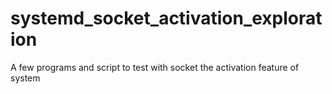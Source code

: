 # systemd_socket_activation_exploration
A few programs and script to test with socket the activation feature of system
